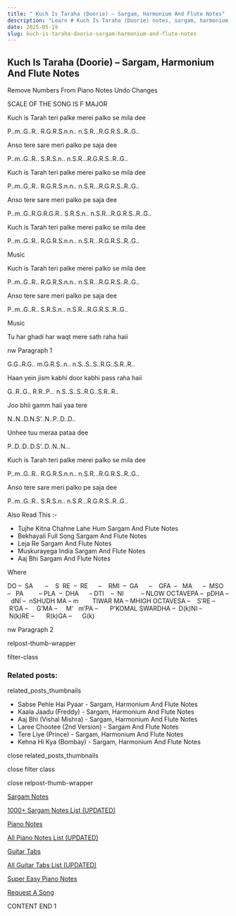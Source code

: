 ```yaml
---
title: " Kuch Is Taraha (Doorie) – Sargam, Harmonium And Flute Notes"
description: "Learn # Kuch Is Taraha (Doorie) notes, sargam, harmonium notations and flute notes. Easy step-by-step tutorial for beginners."
date: 2025-05-19
slug: kuch-is-taraha-doorie-sargam-harmonium-and-flute-notes
---
```


## Kuch Is Taraha (Doorie) – Sargam, Harmonium And Flute Notes

Remove Numbers From Piano Notes
Undo Changes

SCALE OF THE SONG IS F MAJOR

Kuch is Tarah teri palke merei palko se mila dee

P..m..G..R.. R.G.R.S.n.n.. n.S.R…R.G.R.S..R..G..

Anso tere sare meri palko pe saja dee

P..m..G..R.. S.R.S.n.. n.S.R…R.G.R.S..R..G..

Kuch is Tarah teri palke merei palko se mila dee

P..m..G..R.. R.G.R.S.n.n.. n.S.R…R.G.R.S..R..G..

Anso tere sare meri palko pe saja dee

P..m..G..R.G.R.G.R.. S.R.S.n.. n.S.R…R.G.R.S..R..G..

Kuch is Tarah teri palke merei palko se mila dee

P..m..G..R.. R.G.R.S.n.n.. n.S.R…R.G.R.S..R..G..

Music

Kuch is Tarah teri palke merei palko se mila dee

P..m..G..R.. R.G.R.S.n.n.. n.S.R…R.G.R.S..R..G..

Anso tere sare meri palko pe saja dee

P..m..G..R.. S.R.S.n.. n.S.R…R.G.R.S..R..G..

Music

Tu har ghadi har waqt mere sath raha haii

nw Paragraph 1

G.G..R.G.. m.G.R.S..n.. n.S..S..S..R.G..S.R..R..

Haan yein jism kabhi door kabhi pass raha haii

G..R..G.. R.R..P… n.S..S..S..R.G..S.R..R..

Joo bhii gamm haii yaa tere

N..N..D.N.S’..N..P..D..D..

Unhee tuu meraa pataa dee

P..D..D..D.S’..D..N..N…

Kuch is Tarah teri palke merei palko se mila dee

P..m..G..R.. R.G.R.S.n.n.. n.S.R…R.G.R.S..R..G..

Anso tere sare meri palko pe saja dee

P..m..G..R.. S.R.S.n.. n.S.R…R.G.R.S..R..G..

Also Read This :-

- Tujhe Kitna Chahne Lahe Hum Sargam And Flute Notes
- Bekhayali Full Song Sargam And Flute Notes
- Leja Re Sargam And Flute Notes
- Muskurayega India Sargam And Flute Notes
- Aaj Bhi Sargam And Flute Notes

Where

DO –  SA       –    S  RE  –  RE      –    RMI  –  GA      –    GFA  –   MA      –  MSO  –   PA         – PLA  –  DHA      – DTI    –  NI          – NLOW OCTAVEPA –  pDHA –  dNI –  nSHUDH MA – m        TIWAR MA – MHIGH OCTAVESA –    S’RE –     R’GA –     G’MA –     M’   m’PA –       P’KOMAL SWARDHA –  D(k)NI –       N(k)RE –       R(k)GA –      G(k)

nw Paragraph 2

relpost-thumb-wrapper

filter-class

### Related posts:

related_posts_thumbnails

- Sabse Pehle Hai Pyaar - Sargam, Harmonium And Flute Notes
- Kaala Jaadu (Freddy) - Sargam, Harmonium And Flute Notes
- Aaj Bhi (Vishal Mishra) - Sargam, Harmonium And Flute Notes
- Laree Chootee (2nd Version) - Sargam And Flute Notes
- Tere Liye (Prince) - Sargam, Harmonium And Flute Notes
- Kehna Hi Kya (Bombay) - Sargam, Harmonium And Flute Notes

close related_posts_thumbnails

close filter class

close relpost-thumb-wrapper

[Sargam Notes](/sargam-notes.html)

[1000+ Sargam Notes List (UPDATED)](/all-songs-list-sargam-notes.html)

[Piano Notes](/piano-notes.html)

[All Piano Notes List (UPDATED)](/all-songs-list-piano-notes.html)

[Guitar Tabs](/guitar-tabs.html)

[All Guitar Tabs List (UPDATED)](/all-songs-list-guitar-tabs.html)

[Super Easy Piano Notes](https://studywall.in/)

[Request A Song](/request-a-song.html)

CONTENT END 1
